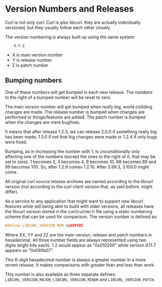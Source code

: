 Version Numbers and Releases
============================

 Curl is not only curl. Curl is also libcurl. they are actually individually
 versioned, but they usually follow each other closely.

 The version numbering is always built up using the same system:

        X.Y.Z

  - X is main version number
  - Y is release number
  - Z is patch number

## Bumping numbers

 One of these numbers will get bumped in each new release. The numbers to the
 right of a bumped number will be reset to zero.

 The main version number will get bumped when *really* big, world colliding
 changes are made. The release number is bumped when changes are performed or
 things/features are added. The patch number is bumped when the changes are
 mere bugfixes.

 It means that after release 1.2.3, we can release 2.0.0 if something really
 big has been made, 1.3.0 if not that big changes were made or 1.2.4 if only
 bugs were fixed.

 Bumping, as in increasing the number with 1, is unconditionally only
 affecting one of the numbers (except the ones to the right of it, that may be
 set to zero). 1 becomes 2, 3 becomes 4, 9 becomes 10, 88 becomes 89 and 99
 becomes 100. So, after 1.2.9 comes 1.2.10. After 3.99.3, 3.100.0 might come.

 All original curl source release archives are named according to the libcurl
 version (not according to the curl client version that, as said before, might
 differ).

 As a service to any application that might want to support new libcurl
 features while still being able to build with older versions, all releases
 have the libcurl version stored in the curl/curlver.h file using a static
 numbering scheme that can be used for comparison. The version number is
 defined as:

```c
#define LIBCURL_VERSION_NUM 0xXXYYZZ
```

 Where XX, YY and ZZ are the main version, release and patch numbers in
 hexadecimal. All three number fields are always represented using two digits
 (eight bits each). 1.2 would appear as "0x010200" while version 9.11.7
 appears as "0x090b07".

 This 6-digit hexadecimal number is always a greater number in a more recent
 release. It makes comparisons with greater than and less than work.

 This number is also available as three separate defines:
 `LIBCURL_VERSION_MAJOR`, `LIBCURL_VERSION_MINOR` and `LIBCURL_VERSION_PATCH`.
